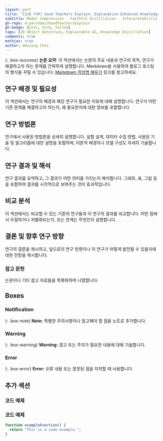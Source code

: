 ```yaml
---
layout: post
title: "[논문 리뷰] Good Teachers Explain: Explanation-Enhanced Knowledge Distillation(ECCV 2024)"
subtitle: Model Compression · Faithful Distillation · Interpretability
gh-repo: m-parchami/GoodTeachersExplain
gh-badge: [star, fork, follow]
tags: [2D Object Detection, Explainable AI, Knowledge Distillation]
comments: true
mathjax: true
author: Heejung Choi
---
```


{: .box-success}
**논문 요약**: 이 섹션에서는 논문의 주요 내용과 연구의 목적, 연구가 해결하고자 하는 문제를 간략하게 설명합니다. Markdown을 사용하여 블로그 포스팅의 형식을 꾸밀 수 있습니다. [Markdown 작성법 배우기](https://markdowntutorial.com/) 링크를 참고하세요.

## 연구 배경 및 필요성

이 섹션에서는 연구의 배경과 해당 연구가 필요한 이유에 대해 설명합니다. 연구가 어떤 기존 문제를 해결하고자 하는지, 왜 중요한지에 대한 정보를 포함합니다.

## 연구 방법론

연구에서 사용된 방법론을 상세히 설명합니다. 실험 설계, 데이터 수집 방법, 사용된 기술 및 알고리즘에 대한 설명을 포함하며, 이론적 배경이나 모델 구성도 자세히 기술합니다.

## 연구 결과 및 해석

연구 결과를 요약하고, 그 결과가 어떤 의미를 가지는지 해석합니다. 그래프, 표, 그림 등을 포함하여 결과를 시각적으로 보여주는 것이 효과적입니다.

## 비교 분석

이 섹션에서는 비교할 수 있는 기존의 연구들과 이 연구의 결과를 비교합니다. 어떤 점에서 우월하거나 차별화되는지, 또는 한계는 무엇인지 설명합니다.

## 결론 및 향후 연구 방향

연구의 결론을 제시하고, 앞으로의 연구 방향이나 이 연구가 어떻게 발전될 수 있을지에 대한 전망을 제시합니다.

### 참고 문헌

논문이나 기타 참고 자료들을 목록화하여 나열합니다.

## Boxes

### Notification

{: .box-note}
**Note:** 특별한 주의사항이나 참고해야 할 점을 노트로 추가합니다.

### Warning

{: .box-warning}
**Warning:** 경고 또는 주의가 필요한 내용에 대해 기술합니다.

### Error

{: .box-error}
**Error:** 오류 내용 또는 잘못된 점을 지적할 때 사용합니다.

## 추가 섹션

### 코드 예제

### 코드 예제

```javascript
function exampleFunction() {
  return "This is a code example.";
}

